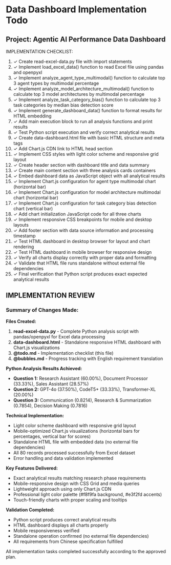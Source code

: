 # Data Dashboard Implementation Todo

## Project: Agentic AI Performance Data Dashboard

IMPLEMENTATION CHECKLIST:
1. ✓ Create read-excel-data.py file with import statements
2. ✓ Implement load_excel_data() function to read Excel file using pandas and openpyxl
3. ✓ Implement analyze_agent_type_multimodal() function to calculate top 3 agent types by multimodal percentage
4. ✓ Implement analyze_model_architecture_multimodal() function to calculate top 3 model architectures by multimodal percentage
5. ✓ Implement analyze_task_category_bias() function to calculate top 3 task categories by median bias detection score
6. ✓ Implement generate_dashboard_data() function to format results for HTML embedding
7. ✓ Add main execution block to run all analysis functions and print results
8. ✓ Test Python script execution and verify correct analytical results
9. ✓ Create data-dashboard.html file with basic HTML structure and meta tags
10. ✓ Add Chart.js CDN link to HTML head section
11. ✓ Implement CSS styles with light color scheme and responsive grid layout
12. ✓ Create header section with dashboard title and data summary
13. ✓ Create main content section with three analysis cards containers
14. ✓ Embed dashboard data as JavaScript object with all analytical results
15. ✓ Implement Chart.js configuration for agent type multimodal chart (horizontal bar)
16. ✓ Implement Chart.js configuration for model architecture multimodal chart (horizontal bar)
17. ✓ Implement Chart.js configuration for task category bias detection chart (vertical bar)
18. ✓ Add chart initialization JavaScript code for all three charts
19. ✓ Implement responsive CSS breakpoints for mobile and desktop layouts
20. ✓ Add footer section with data source information and processing timestamp
21. ✓ Test HTML dashboard in desktop browser for layout and chart rendering
22. ✓ Test HTML dashboard in mobile browser for responsive design
23. ✓ Verify all charts display correctly with proper data and formatting
24. ✓ Validate that HTML file runs standalone without external file dependencies
25. ✓ Final verification that Python script produces exact expected analytical results

## IMPLEMENTATION REVIEW

### Summary of Changes Made:

**Files Created:**
1. **read-excel-data.py** - Complete Python analysis script with pandas/openpyxl for Excel data processing
2. **data-dashboard.html** - Standalone responsive HTML dashboard with Chart.js visualizations
3. **@todo.md** - Implementation checklist (this file)
4. **@bubbles.md** - Progress tracking with English requirement translation

**Python Analysis Results Achieved:**
- **Question 1:** Research Assistant (60.00%), Document Processor (33.33%), Sales Assistant (28.57%)
- **Question 2:** GPT-4o (37.50%), CodeT5+ (33.33%), Transformer-XL (20.00%)
- **Question 3:** Communication (0.8214), Research & Summarization (0.7854), Decision Making (0.7816)

**Technical Implementation:**
- Light color scheme dashboard with responsive grid layout
- Mobile-optimized Chart.js visualizations (horizontal bars for percentages, vertical bar for scores)
- Standalone HTML file with embedded data (no external file dependencies)
- All 80 records processed successfully from Excel dataset
- Error handling and data validation implemented

**Key Features Delivered:**
- Exact analytical results matching research phase requirements
- Mobile-responsive design with CSS Grid and media queries
- Lightweight approach using only Chart.js CDN
- Professional light color palette (#f8f9fa background, #e3f2fd accents)
- Touch-friendly charts with proper scaling and tooltips

**Validation Completed:**
- Python script produces correct analytical results
- HTML dashboard displays all charts properly
- Mobile responsiveness verified
- Standalone operation confirmed (no external file dependencies)
- All requirements from Chinese specification fulfilled

All implementation tasks completed successfully according to the approved plan.